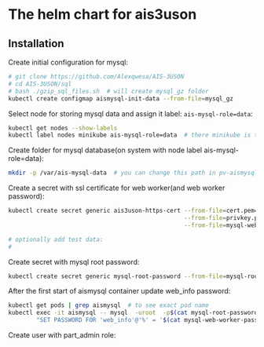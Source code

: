 # The helm chart for ais3uson

## Installation

Create initial configuration for mysql:

```bash
# git clone https://github.com/Alexqwesa/AIS-3USON
# cd AIS-3USON/sql
# bash ./gzip_sql_files.sh  # will create mysql_gz folder
kubectl create configmap aismysql-init-data --from-file=mysql_gz
```

Select node for storing mysql data and assign it label: `ais-mysql-role=data`:

```bash
kubectl get nodes --show-labels
kubectl label nodes minikube ais-mysql-role=data  # there minikube is the node you selected
```

Create folder for mysql database(on system with node label ais-mysql-role=data):

```bash
mkdir -p /var/ais-mysql-data  # you can change this path in pv-aismysql-volume.yaml
```

Create a secret with ssl certificate for web worker(and web worker password):

```bash
kubectl create secret generic ais3uson-https-cert --from-file=cert.pem=cert.pem \
                                                  --from-file=privkey.pem=privkey.pem \
                                                  --from-file=mysql-web-worker-password=mysql-web-worker-password

# optionally add test data:
#
```

Create secret with mysql root password:

```bash
kubectl create secret generic mysql-root-password --from-file=mysql-root-password=mysql-root-password 
```

After the first start of aismysql container update web_info password:

```bash
kubectl get pods | grep aismysql  # to see exact pod name
kubectl exec -it aismysql -- mysql  -uroot  -p$(cat mysql-root-password) \
        "SET PASSWORD FOR 'web_info'@'%' = '$(cat mysql-web-worker-password)';"
```

Create user with part_admin role:

